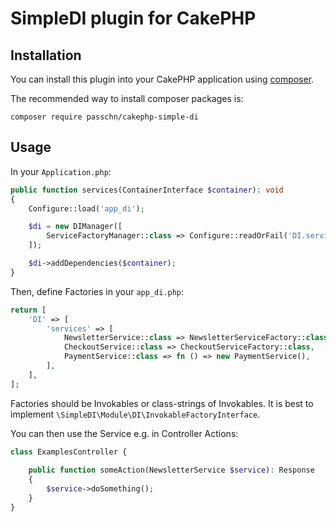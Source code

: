 # SimpleDI plugin for CakePHP

## Installation

You can install this plugin into your CakePHP application using [composer](https://getcomposer.org).

The recommended way to install composer packages is:

```
composer require passchn/cakephp-simple-di
```

## Usage

In your `Application.php`: 

```php
public function services(ContainerInterface $container): void
{
    Configure::load('app_di');

    $di = new DIManager([
        ServiceFactoryManager::class => Configure::readOrFail('DI.services'),
    ]);

    $di->addDependencies($container);
}
```

Then, define Factories in your `app_di.php`: 

```php
return [
    'DI' => [
        'services' => [
            NewsletterService::class => NewsletterServiceFactory::class,
            CheckoutService::class => CheckoutServiceFactory::class,
            PaymentService::class => fn () => new PaymentService(),
        ],
    ],
];
```

Factories should be Invokables or class-strings of Invokables. It is best to implement `\SimpleDI\Module\DI\InvokableFactoryInterface`.

You can then use the Service e.g. in Controller Actions: 

```php
class ExamplesController {
    
    public function someAction(NewsletterService $service): Response 
    {
        $service->doSomething();
    }
}
```